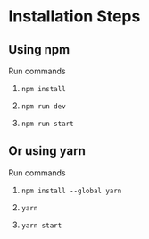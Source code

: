 # Installation Steps



## Using npm

Run commands

1) ```npm install```

2) ```npm run dev```

3) ```npm run start```

## Or using yarn

Run commands 

1) ```npm install --global yarn```

2) ```yarn ```

3) ```yarn start```
